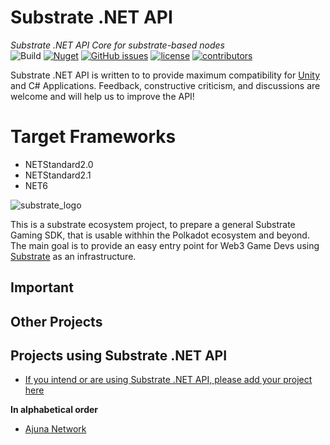 # Substrate .NET API
*Substrate .NET API Core for substrate-based nodes*  
![Build](https://github.com/SubstrateGaming/Substrate.NetApi/actions/workflows/build.yml/badge.svg)
[![Nuget](https://img.shields.io/nuget/v/Substrate.NET.API)](https://www.nuget.org/packages/Substrate.NET.API/)
[![GitHub issues](https://img.shields.io/github/issues/SubstrateGaming/Substrate.NetApi.svg)](https://github.com/SubstrateGaming/Substrate.NetApi/issues)
[![license](https://img.shields.io/github/license/SubstrateGaming/Substrate.NetApi)](https://github.com/SubstrateGaming/Substrate.NetApi/blob/origin/LICENSE)
[![contributors](https://img.shields.io/github/contributors/SubstrateGaming/Substrate.NetApi)](https://github.com/SubstrateGaming/Substrate.NetApi/graphs/contributors)  

Substrate .NET API is written to to provide maximum compatibility for [Unity](https://unity.com/) and C# Applications. Feedback, constructive criticism, and discussions are welcome and will help us to improve the API!

# Target Frameworks
- NETStandard2.0
- NETStandard2.1
- NET6

![substrate_logo](https://user-images.githubusercontent.com/17710198/226900880-a79a0d24-5335-4a87-b198-3e9e7e3988de.png)

This is a substrate ecosystem project, to prepare a general Substrate Gaming SDK, that is usable withhin the Polkadot ecosystem and beyond. The main goal is to provide an easy entry point for Web3 Game Devs using [Substrate](https://github.com/paritytech/substrate) as an infrastructure.

## Important

## Other Projects

## Projects using Substrate .NET API
- [If you intend or are using Substrate .NET API, please add your project here](https://github.com/SubstrateGaming/Substrate.NetApi/edit/master/README.md)  
  
**In alphabetical order**  

- [Ajuna Network](https://github.com/ajuna-network/Ajuna)


